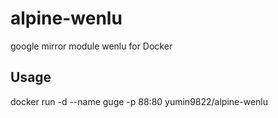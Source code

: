 # alpine-wenlu

google mirror module wenlu for Docker

## Usage
docker run -d --name guge -p 88:80 yumin9822/alpine-wenlu
